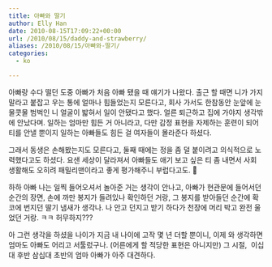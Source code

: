 ```yaml
---
title: 아빠와 딸기
author: Elly Han
date: 2010-08-15T17:09:22+00:00
url: /2010/08/15/daddy-and-strawberry/
aliases: /2010/08/15/아빠와-딸기/
categories:
  - ko

---
```

아빠랑 수다 떨던 도중 아빠가 처음 아빠 됐을 때 얘기가 나왔다. 출근 할 때면 니가 가지 말라고 붙잡고 우는 통에 얼마나 힘들었는지 모른다고, 회사 가서도 한참동안 눈앞에 눈물콧물 범벅인 니 얼굴이 밟혀서 일이 안됐다고 했다. 얼른 퇴근하고 집에 가야지 생각밖에 안났다며. 일하는 엄마만 힘든 거 아니라고, 다만 감정 표현을 자제하는 훈련이 되어 티를 안낼 뿐이지 일하는 아빠들도 힘든 걸 여자들이 몰라준다 하셨다.  
  
그래서 동생은 손해봤는지도 모른다고, 둘째 때에는 정을 좀 덜 붙이려고 의식적으로 노력했다고도 하셨다. 요샌 세상이 달라져서 아빠들도 애기 보고 싶은 티 좀 내면서 사회 생활해도 오히려 패밀리맨이라고 좋게 평가해주니 부럽다고도. 🙂  
  
하하 아빠 나는 일찍 들어오셔서 놀아준 거는 생각이 안나고, 아빠가 현관문에 들어서던 순간의 장면, 손에 까만 봉지가 들려있나 확인하던 거랑, 그 봉지를 받아들던 순간에 확 코에 번지던 딸기 냄새가 생각나. 나 안고 던지고 받기 하다가 천장에 머리 박고 완전 울었던 거랑. ㅋㅋ 허무하지???  
  
아 그런 생각을 하셨을 나이가 지금 내 나이에 고작 몇 년 더할 뿐이니, 이제 와 생각하면 엄마도 아빠도 어리고 서툴렀구나. (어른에게 할 적당한 표현은 아니지만) 그 시절, &nbsp;이십대 후반 삼십대 초반의 엄마 아빠가 아주 대견하다.
